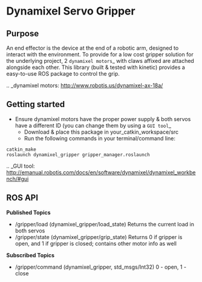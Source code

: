 # Dynamixel Servo Gripper

## Purpose

An end effector is the device at the end of a robotic arm, designed to interact with the environment. To provide for a low cost gripper solution for the underlying project, 2 `dynamixel motors`_ with claws affixed are attached alongside each other. This library (built & tested with kinetic) provides a easy-to-use ROS package to control the grip.

.. _dynamixel motors: http://www.robotis.us/dynamixel-ax-18a/

## Getting started

* Ensure dynamixel motors have the proper power supply & both servos have a different ID (you can change them by using a `GUI tool`_
  - Download & place this package in your_catkin_workspace/src
  - Run the following commands in your terminal/command line:
```
catkin_make
roslaunch dynamixel_gripper gripper_manager.roslaunch
```
.. _GUI tool: http://emanual.robotis.com/docs/en/software/dynamixel/dynamixel_workbench/#gui

## ROS API

**Published Topics**
* /gripper/load (dynamixel_gripper/load_state)
  Returns the current load in both servos
* /gripper/state (dynamixel_gripper/grip_state)
  Returns 0 if gripper is open, and 1 if gripper is closed; contains other motor info as well

**Subscribed Topics**
* /gripper/command (dynamixel_gripper, std_msgs/Int32)
  0 - open, 1 - close
